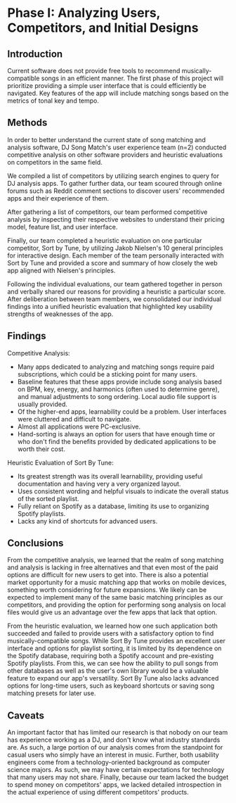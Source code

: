 # Phase I: Analyzing Users, Competitors, and Initial Designs

## Introduction

Current software does not provide free tools to recommend musically-compatible songs in an efficient manner. The first phase of this project will prioritize providing a simple user interface that is could efficiently be navigated. Key features of the app will include matching songs based on the metrics of tonal key and tempo.

## Methods

In order to better understand the current state of song matching and analysis software, DJ Song Match's user experience team (n=2) conducted competitive analysis on other software providers and heuristic evaluations on competitors in the same field.

We compiled a list of competitors by utilizing search engines to query for DJ analysis apps. To gather further data, our team scoured through online forums such as Reddit comment sections to discover users' recommended apps and their experience of them.

After gathering a list of competitors, our team performed competitive analysis by inspecting their respective websites to understand their pricing model, feature list, and user interface.

Finally, our team completed a heuristic evaluation on one particular competitor, Sort by Tune, by utilizing Jakob Nielsen's 10 general principles for interactive design. Each member of the team personally interacted with Sort by Tune and provided a score and summary of how closely the web app aligned with Nielsen's principles.

Following the individual evaluations, our team gathered together in person and verbally shared our reasons for providing a heuristic a particular score. After deliberation between team members, we consolidated our individual findings into a unified heuristic evaluation that highlighted key usability strengths of weaknesses of the app.

## Findings

Competitive Analysis:
  - Many apps dedicated to analyzing and matching songs require paid subscriptions, which could be a sticking point for many users.
  - Baseline features that these apps provide include song analysis based on BPM, key, energy, and harmonics (often used to determine genre), and manual adjustments to song ordering. Local audio file support is usually provided.
  - Of the higher-end apps, learnability could be a problem. User interfaces were cluttered and difficult to navigate.
  - Almost all applications were PC-exclusive.
  - Hand-sorting is always an option for users that have enough time or who don't find the benefits provided by dedicated applications to be worth their cost.

Heuristic Evaluation of Sort By Tune:
  - Its greatest strength was its overall learnability, providing useful documentation and having very a very organized layout.
  - Uses consistent wording and helpful visuals to indicate the overall status of the sorted playlist.
  - Fully reliant on Spotify as a database, limiting its use to organizing Spotify playlists.
  - Lacks any kind of shortcuts for advanced users.

## Conclusions

From the competitive analysis, we learned that the realm of song matching and analysis is lacking in free alternatives and that even most of the paid options are difficult for new users to get into. There is also a potential market opportunity for a music matching app that works on mobile devices, something worth considering for future expansions. We likely can be expected to implement many of the same basic matching principles as our competitors, and providing the option for performing song analysis on local files would give us an advantage over the few apps that lack that option.

From the heuristic evaluation, we learned how one such application both succeeded and failed to provide users with a satisfactory option to find musically-compatible songs. While Sort By Tune provides an excellent user interface and options for playlist sorting, it is limited by its dependence on the Spotify database, requiring both a Spotify account and pre-existing Spotify playlists. From this, we can see how the ability to pull songs from other databases as well as the user's own library would be a valuable feature to expand our app's versatility. Sort By Tune also lacks advanced options for long-time users, such as keyboard shortcuts or saving song matching presets for later use.

## Caveats

An important factor that has limited our research is that nobody on our team has experience working as a DJ, and don't know what industry standards are. As such, a large portion of our analysis comes from the standpoint for casual users who simply have an interest in music. Further, both usability engineers come from a technology-oriented background as computer science majors. As such, we may have certain expectations for technology that many users may not share. Finally, because our team lacked the budget to spend money on competitors' apps, we lacked detailed introspection in the actual experience of using different competitors' products.

<!-- !!! Considerations and/or limitations to the methods you chose and the findings/conclusions drawn from them. In other words, give warnings if there are limitations to your research such as not being able to find enough users of a particular demographic, the methods not being able to expose certain information, assumptions you made, etc. !!! -->
